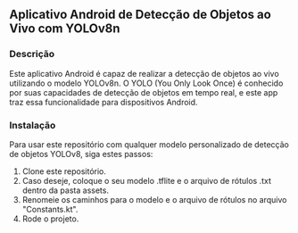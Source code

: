## Aplicativo Android de Detecção de Objetos ao Vivo com YOLOv8n

### Descrição
Este aplicativo Android é capaz de realizar a detecção de objetos ao vivo utilizando o modelo YOLOv8n. O YOLO (You Only Look Once) é conhecido por suas capacidades de detecção de objetos em tempo real, e este app traz essa funcionalidade para dispositivos Android.

### Instalação
Para usar este repositório com qualquer modelo personalizado de detecção de objetos YOLOv8, siga estes passos:

1. Clone este repositório.
2. Caso deseje, coloque o seu modelo .tflite e o arquivo de rótulos .txt dentro da pasta assets.
3. Renomeie os caminhos para o modelo e o arquivo de rótulos no arquivo "Constants.kt".
4. Rode o projeto.


